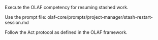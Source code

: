 Execute the OLAF competency for resuming stashed work.

Use the prompt file: olaf-core/prompts/project-manager/stash-restart-session.md

Follow the Act protocol as defined in the OLAF framework.